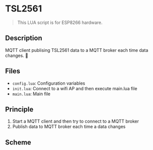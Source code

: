 # TSL2561

> This LUA script is for ESP8266 hardware.

## Description

MQTT client publising TSL2561 data to a MQTT broker each time data changes. :low_brightness:

## Files
* ``config.lua``: Configuration variables
* ``init.lua``: Connect to a wifi AP and then execute main.lua file
* ``main.lua``: Main file

## Principle

1. Start a MQTT client and then try to connect to a MQTT broker
2. Publish data to  MQTT broker each time a data changes

## Scheme

